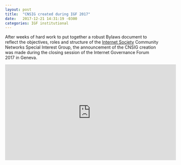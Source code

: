 ```yaml
---
layout: post
title:  "CNSIG created during IGF 2017"
date:   2017-12-21 14:31:19 -0300
categories: IGF institutional
---
```


After weeks of hard work to put together a robust Bylaws document to reflect the objectives, roles and structure of the [Internet Society] Community Networks Special Interest Group, the announcement of the CNSIG creation was made during the closing session of the Internet Governance Forum 2017 in Geneva.

<iframe width="560" height="315" src="https://www.youtube.com/embed/r3LK6tfJ9fg?start=8762" frameborder="0" gesture="media" allow="encrypted-media" allowfullscreen></iframe>

[Internet Society]: https://www.internetsociety.org
